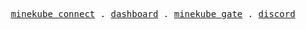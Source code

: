 <p align="center">
  <samp>
    <a href="https://connect.minekube.com">minekube connect</a> .
    <a href="https://app.minekube.com">dashboard</a> .
    <a href="https://gate.minekube.com">minekube gate</a> .
    <a href="https://minekube.com/discord">discord</a>
  </samp>
</p>
